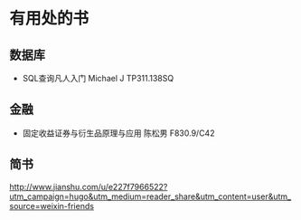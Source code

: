 # 有用处的书
## 数据库 
- SQL查询凡人入门  Michael J TP311.138SQ


## 金融 
- 固定收益证券与衍生品原理与应用 陈松男 F830.9/C42

## 简书
http://www.jianshu.com/u/e227f7966522?utm_campaign=hugo&utm_medium=reader_share&utm_content=user&utm_source=weixin-friends
